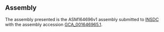 

Assembly
--------

The assembly presented is the ASM164696v1 assembly submitted to
[INSDC](http://www.insdc.org) with the assembly accession
[GCA\_001646965.1](http://www.ebi.ac.uk/ena/data/view/GCA_001646965.1).
